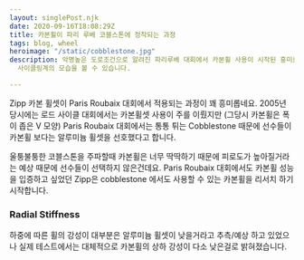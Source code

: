```yaml
---
layout: singlePost.njk
date: 2020-09-16T18:08:29Z
title: 카본휠이 파리 루베 코블스톤에 정착되는 과정
tags: blog, wheel
heroimage: "/static/cobblestone.jpg"
description: 악명높은 도로조건으로 알려진 파리루베 대회에서 카본휠 사용이 시작된 흥미로운 스토리에서 새로운 장비에 대한 약간은 보수적인
  사이클링계의 모습을 볼 수 있습니다.

---
```

Zipp 카본 휠셋이 Paris Roubaix 대회에서 적용되는 과정이 꽤 흥미롭네요. 2005년 당시에는 로드 사이클 대회에서는 카본휠셋 사용이 주를 이뤘지만 (그당시 카본휠은 폭이 좁은 V 모양) Paris Roubaix 대회에서는 통통 튀는 Cobblestone 때문에 선수들이 카본휠 보다는 알루미늄 휠셋을 선호했다고 합니다.

울퉁불퉁한 코블스톤을 주파할때 카본휠은 너무 딱딱하기 때문에 피로도가 높아질거라는 예상 때문에 선수들이 선택하지 않은건데요. Paris Roubaix 대회에서도 카본휠 성능을 입증하고 싶었던 Zipp은 cobblestone 에서도 사용할 수 있는 카본휠을 리서치 하기 시작합니다.

### **Radial Stiffness**

하중에 따른 휠의 강성이 대부분은 알루미늄 휠셋이 낮을거라고 추측/예상 하고 있었으나 실제 테스트에서는 대체적으로 카본휠의 상하 강성이 다소 낮은걸로 밝혀졌습니다.  